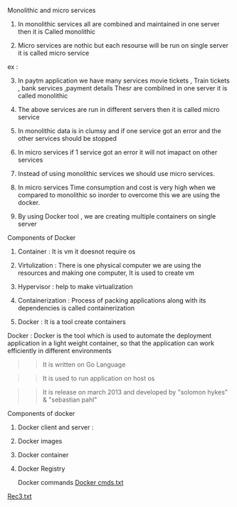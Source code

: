 Monolithic and micro services 

1) In monolithic services all are combined and maintained in one server then it is Called monolithic

2) Micro services are nothic but each resourse will be run on single server it is called micro service

ex : 

3) In paytm application we have many services movie tickets , Train tickets , bank services ,payment details Thesr are combilned in one server it is called monolithic 

4) The above services are run in different servers then it is called micro service

5) In monolithic data is in clumsy and if one service got an error and the other services should be stopped

6) In micro services if 1 service got an error it will not imapact on other services

7) Instead of using monolithic services we should use micro services.

8) In micro services Time consumption and cost is very high when we compared to monolithic so inorder to overcome this we are using the docker.

9) By using Docker tool , we are creating multiple containers on single server 

Components of Docker 

1) Container : It is vm it doesnot require os

2) Virtulization : There is one physical computer we are using the resources and making one computer, It is used to create vm 

3) Hypervisor : help to make virtualization

4) Containerization : Process of packing applications along with its dependencies is called containerization 

5) Docker : It is a tool create containers

Docker : 
Docker is the tool which is used to automate the deployment application in a light weight container, so that the application can work efficiently in different environments 

>> It is written on Go Language

>> It is used to run application on host os

>> It is release on march 2013  and developed by "solomon hykes" & "sebastian pahl"


Components of docker 

1) Docker client and server : 

2) Docker images

3) Docker container

4) Docker Registry

   Docker commands
   [Docker cmds.txt](https://github.com/akhilasarikonda25/Docker/files/11868512/Docker.cmds.txt)

   
  [Rec3.txt](https://github.com/akhilasarikonda25/Docker/files/11895858/Rec3.txt)


